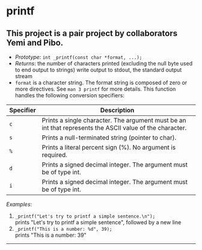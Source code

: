 
# printf
This project is a pair project by collaborators Yemi and Pibo.
--

- *Prototype*: `int _printf(const char *format, ...);` 
- *Returns*: the number of characters printed (excluding the null byte used to end output to strings)
write output to stdout, the standard output stream
- `format` is a character string. The format string is composed of zero or more directives. See `man 3 printf` for more details.
   This function handles the following conversion specifiers:
  
| Specifier  | Description |
|------------|-------------|
| `c`        | Prints a single character. The argument must be an int that represents the ASCII value of the character.|
| `s`        | Prints a null-terminated string (pointer to char).|
| `%`        | Prints a literal percent sign (%). No argument is required.|
| `d`        | Prints a signed decimal integer. The argument must be of type int.|
| `i`        | Prints a signed decimal integer. The argument must be of type int. |


*Examples*:

1. `_printf("Let's try to printf a simple sentence.\n");` <br>prints "Let's try to printf a simple sentence", followed by a new line
2. `_printf("This is a number: %d", 39);` <br> prints "This is a number: 39"
--- 

